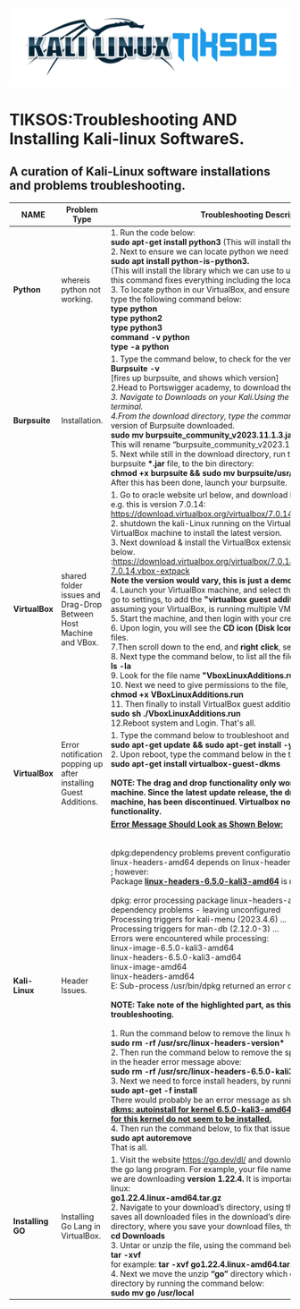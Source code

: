 <img src="https://github.com/fixitgearware/tiksos/blob/main/fixitgearwaretiksosbg.png">
<h1>TIKSOS:Troubleshooting AND Installing Kali-linux SoftwareS.</h1>
<h2>A curation of Kali-Linux software installations and problems troubleshooting.</h2>


|         NAME      |          Problem Type            |     Troubleshooting Description & Solutions                               |
|-------------------|----------------------------------|---------------------------------------------------------------------------|
|  <strong>Python</strong>  |     whereis python not working.  | 1. Run the code below: <br><strong>sudo apt-get install python3</strong> (This will install the python afresh)<br> 2. Next to ensure we can locate python we need to type the command below:<br><strong>sudo apt install python-is-python3.</strong><br>(This will install the library which we can use to use the following command below. Also, this command fixes everything including the location of other tools in our Kali-virtual box).<br>3. To locate python in our VirtualBox, and ensure everything is accurately installed, we can type the following command below:<br><strong>type python</strong><br><strong>type python2</strong><br><strong>type python3</strong><br><strong>command -v python</strong><br><strong>type -a python</strong>|
|  <strong>Burpsuite</strong>  |    Installation.  | 1. Type the command below, to check for the version of installed Burpsuite.<br><strong>Burpsuite -v</strong><br>[fires up burpsuite, and shows which version]<br>2.Head to Portswigger academy, to download the <strong>*.jar</strong> file for Burpsuite into your computer.<br>3. Navigate to Downloads on your Kali.Using the <strong>“cd Downloads”</strong> command, in your terminal.<br>4.From the download directory, type the command below, to rename the <strong>*.jar</strong>file of the version of Burpsuite downloaded. <br><strong> sudo mv burpsuite_community_v2023.11.1.3.jar burpsuite</strong><br> This will rename “burpsuite_community_v2023.11.1.3.jar” to “Burpsuite”<br>5. Next while still in the download directory, run the command below to move the latest burpsuite <strong>*.jar</strong> file, to the bin directory:<br><strong>chmod +x burpsuite && sudo mv burpsuite/usr/bin/burpsuite</strong><br>After this has been done, launch your burpsuite.|
|  <strong>VirtualBox </strong>  |     shared folder issues and Drag-Drop Between Host Machine and VBox.  | 1. Go to oracle website url below, and download latest VirtualBox file and guest addition e.g. this is version 7.0.14:<br> https://download.virtualbox.org/virtualbox/7.0.14/<br> 2. shutdown the kali-Linux running on the VirtualBox machine, and then close the VirtualBox machine to install the latest version.<br>3. Next download & install the VirtualBox extension pack latest version, by visiting the link below.<br>:https://download.virtualbox.org/virtualbox/7.0.14/Oracle_VM_VirtualBox_Extension_Pack-7.0.14.vbox-extpack <br><strong>Note the version would vary, this is just a demo example.</strong><br>4. Launch your VirtualBox machine, and select the specific machine having this issue, and go to settings, to add the <strong>"virtualbox guest addition"</strong>, to the boot-sector. Here we are assuming your VirtualBox, is running multiple VM’s. <br>5. Start the machine, and then login with your credentials. <br>6. Upon login, you will see the <strong>CD icon (Disk Icon)</strong>, click on it, to view the entire content or files. <br>7.Then scroll down to the end, and <strong>right click</strong>, select <strong>“open-in-terminal”</strong><br>8. Next type the command below, to list all the files: <br><strong>ls -la</strong><br> 9. Look for the file name <strong>"VboxLinuxAdditions.run"</strong>and copy it.<br>10. Next we need to give permissions to the file, by typing the command below:<br><strong>chmod +x VBoxLinuxAdditions.run</strong><br>11. Then finally to install VirtualBox guest addition, we run the command below:<br><strong> sudo sh ./VboxLinuxAdditions.run</strong><br>12.Reboot system and Login. That's all.|
|  <strong>VirtualBox </strong>  |     Error notification popping up after installing Guest Additions.  |1. Type the command below to troubleshoot and reboot the Kali-Linux OS <br><strong>sudo apt-get update && sudo apt-get install -y virtualbox-guest-* && reboot</strong><br>2. Upon reboot, type the command below in the terminal.<br><strong>sudo apt-get install virtualbox-guest-dkms</strong><br><br><strong>NOTE: The drag and drop functionality only work for older version of virtualbox machine. Since the latest update release, the drag and drop between HOST and GUEST machine, has been discontinued. Virtualbox now supports only shared folder functionality.</strong>|
|  <strong>Kali-Linux</strong>  |     Header Issues.  |<strong><ins>Error Message Should Look as Shown Below:</ins><br></strong><br><br>dpkg:dependency problems prevent configuration of linux-headers-amd64:<br>linux-headers-amd64 depends on linux-headers-6.5.0-kali3-amd64 (= 6.5.6-1kali1)<br>; however:<br>Package <strong><ins>linux-headers-6.5.0-kali3-amd64</ins></strong> is not configured yet.<br><br>dpkg: error processing package linux-headers-amd64 (--configure):<br>dependency problems - leaving unconfigured<br>Processing triggers for kali-menu (2023.4.6) ...<br>Processing triggers for man-db (2.12.0-3) ...<br>Errors were encountered while processing:<br>linux-image-6.5.0-kali3-amd64<br>linux-headers-6.5.0-kali3-amd64<br>linux-image-amd64<br>linux-headers-amd64<br>E: Sub-process /usr/bin/dpkg returned an error code (1)<br><br><strong>NOTE: Take note of the highlighted part, as this is important in the next stage of troubleshooting.</strong><br><br>1. Run the command below to remove the linux header version.<br><strong>sudo rm -rf /usr/src/linux-headers-version*</strong><br>2. Then run the command below to remove the specific header version, as we highlighted in the header error message above:<br><strong>sudo rm -rf /usr/src/linux-headers-6.5.0-kali3-amd64*</strong><br>3.  Next we need to force install headers, by running the command below:<br><strong>sudo apt-get -f install </strong><br>There would probably be an error message as shown below:<br><strong><ins>dkms: autoinstall for kernel 6.5.0-kali3-amd64 was skipped since the kernel headers for this kernel do not seem to be installed.</ins></strong><br>4. Then run the command below, to fix that issue:<br><strong>sudo apt autoremove</strong><br>That is all.|
|  <strong>Installing GO</strong>  |     Installing Go Lang in VirtualBox.  | 1. Visit the website  https://go.dev/dl/ and download the <strong>*. amd64 linux</strong> latest version of the go lang program. For example, your file name, should be as shown below, assuming we are downloading <strong>version 1.22.4.</strong> It is important to lookout for amd64 and of course for linux:<br><strong>go1.22.4.linux-amd64.tar.gz</strong><br>2. Navigate to your download’s directory, using the command below. By default, linux saves all downloaded files in the download’s directory. However, if you have a custom directory, where you save your download files, then cd into that directory:<br><strong>cd Downloads</strong><br>3. Untar or unzip the file, using the command below.<br><strong>tar -xvf <go-file-version></strong><br>for example: <strong>tar -xvf go1.22.4.linux-amd64.tar.gz</strong><br>4. Next we move the unzip <strong>“go”</strong> directory which contains the go package to the <strong>/usr/local</strong> directory by running the command below:<br><strong>sudo mv go /usr/local</strong>|
               


